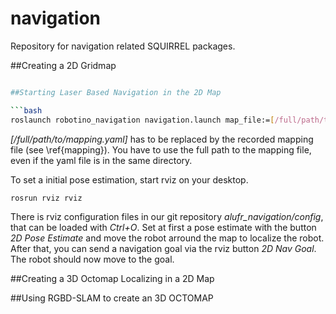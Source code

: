 navigation
==========

Repository for navigation related SQUIRREL packages.

##Creating a 2D Gridmap
```bash

##Starting Laser Based Navigation in the 2D Map

```bash
roslaunch robotino_navigation navigation.launch map_file:=[/full/path/to/mapping.yaml]
```
*[/full/path/to/mapping.yaml]* has to be replaced by the recorded
mapping file (see \ref{mapping}). You have to use the full path to the mapping file,
even if the yaml file is in the same directory.

To set a initial pose estimation, start rviz on your desktop.
```bash
rosrun rviz rviz
```
There is rviz configuration files in our git repository *alufr_navigation/config*,
that can be loaded with *Ctrl+O*.
Set at first a pose estimate with the button *2D Pose Estimate*
and move the robot arround the map to localize the
robot. After that, you can send a navigation goal via the rviz button *2D Nav Goal*.
The robot should now move to the goal.



##Creating a 3D Octomap Localizing in a 2D Map


##Using RGBD-SLAM to create an 3D OCTOMAP



